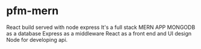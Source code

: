 # pfm-mern
React build served with node express
It's a full stack MERN APP
MONGODB as a database
Express as a middleware
React as a front end and UI design
Node for developing api.
